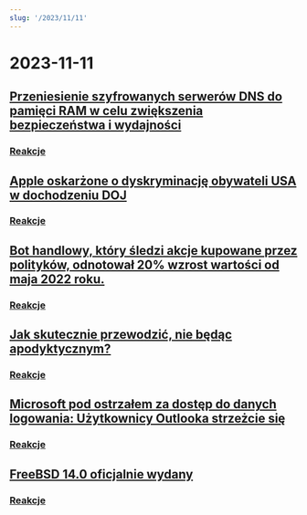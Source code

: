 ```yaml
---
slug: '/2023/11/11'
---
```


# 2023-11-11

## [Przeniesienie szyfrowanych serwerów DNS do pamięci RAM w celu zwiększenia bezpieczeństwa i wydajności](https://mullvad.net/en/blog/moving-our-encrypted-dns-servers-to-run-in-ram)

### [Reakcje](https://news.ycombinator.com/item?id=38217355)

## [Apple oskarżone o dyskryminację obywateli USA w dochodzeniu DOJ](https://arstechnica.com/tech-policy/2023/11/apple-discriminated-against-us-citizens-in-hiring-doj-says/)

### [Reakcje](https://news.ycombinator.com/item?id=38224950)

## [Bot handlowy, który śledzi akcje kupowane przez polityków, odnotował 20% wzrost wartości od maja 2022 roku.](https://www.threads.net/@quiverquantitative/post/CzcB-Gsgqow)

### [Reakcje](https://news.ycombinator.com/item?id=38226404)

## [Jak skutecznie przewodzić, nie będąc apodyktycznym?](https://www.jeffwofford.com/?p=2089)

### [Reakcje](https://news.ycombinator.com/item?id=38224245)

## [Microsoft pod ostrzałem za dostęp do danych logowania: Użytkownicy Outlooka strzeżcie się](https://www.heise.de/news/Microsoft-lays-hands-on-login-data-Beware-of-the-new-Outlook-9358925.html)

### [Reakcje](https://news.ycombinator.com/item?id=38219568)

## [FreeBSD 14.0 oficjalnie wydany](https://lists.freebsd.org/archives/dev-commits-src-all/2023-November/033349.html)

### [Reakcje](https://news.ycombinator.com/item?id=38219578)

<head>
  <meta property="og:title" content="Przeniesienie szyfrowanych serwerów DNS do pamięci RAM w celu zwiększenia bezpieczeństwa i wydajności" />
  <meta property="og:type" content="website" />
  <meta property="og:image" content="https://og.cho.sh/api/og/?title=Przeniesienie%20szyfrowanych%20serwer%C3%B3w%20DNS%20do%20pami%C4%99ci%20RAM%20w%20celu%20zwi%C4%99kszenia%20bezpiecze%C5%84stwa%20i%20wydajno%C5%9Bci&subheading=sobota%2C%2011%20listopada%202023%3A%20Podsumowanie%20Hacker%20News" />
</head>
